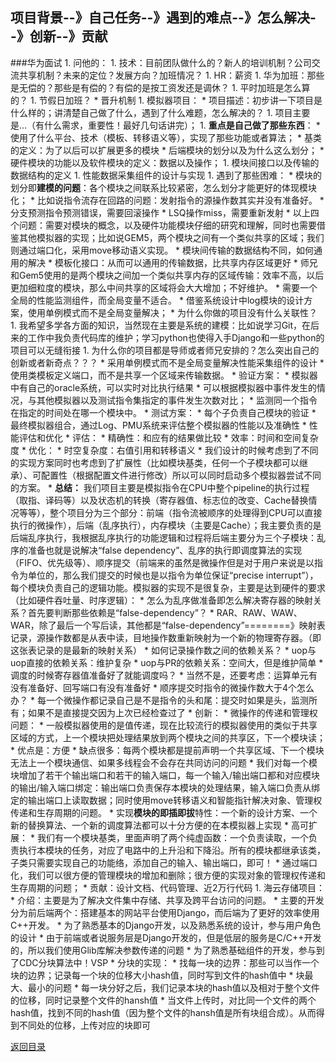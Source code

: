 ## 项目背景--》自己任务--》遇到的难点--》怎么解决--》创新--》贡献
###华为面试
1. 
问他的：
    1. 
技术：目前团队做什么的？新人的培训机制？公司交流共享机制？未来的定位？发展方向？加班情况？
    1. 
HR：薪资
        1. 
华为加班：那些是无偿的？那些是有偿的？有偿的是按工资发还是调休？
            1. 
平时加班是怎么算的？
            1. 
节假日加班？
        * 
晋升机制
1. 
模拟器项目：
    * 
    项目描述：初步讲一下项目是什么样的；讲清楚自己做了什么，遇到了什么难题，怎么解决的？
        1. 
    项目主要是...（有什么需求，重要性！最好几句话讲完）；
        1. 
    **重点是自己做了那些东西**：
            * 
    使用了什么平台、技术（模板、转移语义等），实现了那些功能或者算法；
            * 
    基类的定义：为了以后可以扩展更多的模块
            * 
    后端模块的划分以及为什么这么划分；
            * 
    硬件模块的功能以及软件模块的定义：数据以及操作；
            1. 
    模块间接口以及传输的数据结构的定义
            1. 
    性能数据采集组件的设计与实现
        1. 
    遇到了那些困难：
            * 
    模块的划分即**建模的问题**：各个模块之间联系比较紧密，怎么划分才能更好的体现模块化；
            * 
    比如说指令流存在回路的问题：发射指令的源操作数其实并没有准备好。
            * 
    分支预测指令预测错误，需要回滚操作
            * 
    LSQ操作miss，需要重新发射
                * 
    以上四个问题：需要对模块的概念，以及硬件功能模块仔细的研究和理解，同时也需要借鉴其他模拟器的实现；比如说GEM5，两个模块之间有一个类似共享的区域；我们则通过端口化，采用move移动语义实现。
            * 
    模块间传输的数据结构不同，如何通用的解决
                * 
    模板化接口：从而可以通用的传输数据，比共享内存区域更好
                    * 
    师兄和Gem5使用的是两个模块之间加一个类似共享内存的区域传输：效率不高，以后更加细粒度的模块，那么中间共享的区域将会大大增加；不好维护。
            * 
    需要一个全局的性能监测组件，而全局变量不适合。
                * 
    借鉴系统设计中log模块的设计方案，使用单例模式而不是全局变量解决；
    * 
    为什么你做的项目没有什么关联性？
        1. 
    我希望多学各方面的知识，当然现在主要是系统的建模：比如说学习Git，在后来的工作中我负责代码库的维护；学习python也使得入手Django和一些python的项目可以无缝衔接
        1. 
    为什么你的项目都是导师或者师兄安排的？怎么突出自己的创新或者新奇点？？？
            * 
    采用单例模式而不是全局变量解决性能采集组件的设计
            * 
    使用类模板定义端口，而不是共享一个区域来传输数据。
    * 验证方案：
        * 模拟器中有自己的oracle系统，可以实时对比执行结果
        * 可以根据模拟器中事件发生的情况，与其他模拟器以及测试指令集指定的事件发生次数对比；
        * 监测同一个指令在指定的时间处在哪一个模块中。
    * 测试方案：
        * 每个子负责自己模块的验证
        * 最终模拟器组合，通过Log、PMU系统来评估整个模拟器的性能以及准确性
    * 性能评估和优化
        * 评估：
            * 精确性：和应有的结果做比较
            * 效率：时间和空间复杂度
        * 优化：
            * 时空复杂度：右值引用和转移语义
            * 我们设计的时候考虑到了不同的实现方案同时也考虑到了扩展性（比如模块基类，任何一个子模块都可以继承）、可配置性（根据配置文件进行修改）所以可以同时启动多个模拟器尝试不同的方案。
    * 
**总结：**
我们项目主要是模拟指令在CPU中整个pipeline的执行过程（取指、译码等）以及状态机的转换（寄存器值、标志位的改变、Cache替换情况等等），整个项目分为三个部分：前端（指令流被顺序的处理得到CPU可以直接执行的微操作），后端（乱序执行），内存模块（主要是Cache）；我主要负责的是后端乱序执行，我根据乱序执行的功能逻辑和过程将后端主要分为三个子模块：乱序的准备也就是说解决“false dependency”、乱序的执行即调度算法的实现（FIFO、优先级等）、顺序提交（前端来的虽然是微操作但是对于用户来说是以指令为单位的，那么我们提交的时候也是以指令为单位保证“precise interrupt”），每个模块负责自己的逻辑功能。模拟器的实现不是很复杂，主要是达到硬件的要求（比如硬件吞吐量、时序逻辑）：
        * 
怎么为乱序做准备即怎么解决寄存器的映射关系？首先要判断那些依赖是“false-dependency”？
            * 
RAR、RAW、WAW、WAR，除了最后一个写后读，其他都是“false-dependency”========》映射表记录，源操作数都是从表中读，目地操作数重新映射为一个新的物理寄存器。（即这张表记录的是最新的映射关系）
        * 
如何记录操作数之间的依赖关系？
            * 
uop与uop直接的依赖关系：维护复杂
            * 
uop与PR的依赖关系：空间大，但是维护简单
        * 
调度的时候寄存器值准备好了就能调度吗？
            * 
当然不是，还要考虑：运算单元有没有准备好、回写端口有没有准备好
        * 
顺序提交时指令的微操作数大于4个怎么办？
            * 
每一个微操作都记录自己是不是指令的头和尾：提交时如果是头，监测所有；如果不是直接提交因为上次已经检查过了
        * 
创新：
            * 
微操作的传递和管理权问题：
                * 
一般模拟器使用的是值传递，现在比较流行的模拟器使用的类似于共享区域的方式，上一个模块把处理结果放到两个模块之间的共享区，下一个模块读；
                    * 
优点是：方便
                    * 
缺点很多：每两个模块都是提前声明一个共享区域、下一个模块无法上一个模块通信、如果多线程会不会存在共同访问的问题
                * 
我们对每一个模块增加了若干个输出端口和若干的输入端口，每一个输入/输出端口都和对应模块的输出/输入端口绑定：输出端口负责保存本模块的处理结果，输入端口负责从绑定的输出端口上读取数据；同时使用move转移语义和智能指针解决对象、管理权传递和生存周期的问题。
                * 
实现**模块的即插即拔**特性：一个新的设计方案、一个新的替换算法、一个新的调度算法都可以十分方便的在本模拟器上实现
            * 
高可扩展：
                * 
我们有一个模块基类，里面声明了两个纯虚函数：一个负责读取，一个负责执行本模块的任务，对应了电路中的上升沿和下降沿。所有的模块都继承该类，子类只需要实现自己的功能络，添加自己的输入、输出端口，即可！
                * 
通过端口化，我们可以很方便的管理模块的增加和删除；很方便的实现对象的管理权传递和生存周期的问题；
        * 
贡献：设计文档、代码管理、近2万行代码
1. 
海云存储项目：
    * 
介绍：主要是为了解决文件集中存储、共享及跨平台访问的问题。
    * 
主要的开发分为前后端两个：搭建基本的网站平台使用Django，而后端为了更好的效率使用C++开发。
        * 
为了熟悉基本的Django开发，以及熟悉系统的设计，参与用户角色的设计
        * 
由于前端或者说服务层是Django开发的，但是低层的服务是C/C++开发的，所以我们使用Glib库解决参数传递的问题
        * 
为了熟悉基础组件的开发，参与到了CDC分块算法中！VSP
    * 
分块的实现：
        * 
找每一块的边界：那些可以当作一个块的边界；记录每一个块的位移大小hash值，同时写到文件的hash值中
        * 
块最大、最小的问题
        * 
每一块分好之后，我们记录本块的hash值以及相对于整个文件的位移，同时记录整个文件的hansh值
        * 
当文件上传时，对比同一个文件的两个hash值，找到不同的hash值（因为整个文件的hansh值是所有块组合成）。从而得到不同处的位移，上传对应的块即可

[返回目录](README.md)